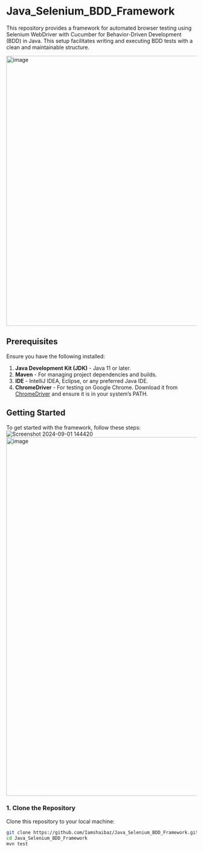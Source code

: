 # Java_Selenium_BDD_Framework

This repository provides a framework for automated browser testing using Selenium WebDriver with Cucumber for Behavior-Driven Development (BDD) in Java. This setup facilitates writing and executing BDD tests with a clean and maintainable structure.

<img width="713" alt="image" src="https://github.com/user-attachments/assets/f51af960-cf93-4519-a72b-92bf41d72fb3">




## Prerequisites

Ensure you have the following installed:

1. **Java Development Kit (JDK)** - Java 11 or later.
2. **Maven** - For managing project dependencies and builds.
3. **IDE** - IntelliJ IDEA, Eclipse, or any preferred Java IDE.
4. **ChromeDriver** - For testing on Google Chrome. Download it from [ChromeDriver](https://sites.google.com/a/chromium.org/chromedriver/downloads) and ensure it is in your system’s PATH.

## Getting Started

To get started with the framework, follow these steps:
![Screenshot 2024-09-01 144420](https://github.com/user-attachments/assets/4e6ec5c3-2043-40ae-96a9-398b11e3ea93)
<img width="947" alt="image" src="https://github.com/user-attachments/assets/d692d742-d29a-432c-a76c-0e2508e0d691">


### 1. Clone the Repository

Clone this repository to your local machine:

```bash
git clone https://github.com/Iamshaibaz/Java_Selenium_BDD_Framework.git
cd Java_Selenium_BDD_Framework
mvn test


